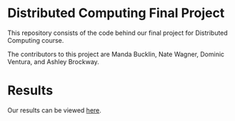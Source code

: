 # Distributed Computing Final Project
This repository consists of the code behind our final project for Distributed Computing course.

The contributors to this project are Manda Bucklin, Nate Wagner, Dominic Ventura, and Ashley Brockway. 

# Results
Our results can be viewed [here](https://github.com/dominicventura19/FacebookPoliticalAdsAnalysis/blob/master/main%20(1).html).
